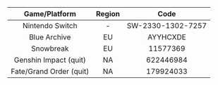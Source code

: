 | Game/Platform              | Region | Code |
| :----------------: | :------: | :----: |
| Nintendo Switch        | - | SW-2330-1302-7257 |
| Blue Archive           | EU | AYYHCXDE |
| Snowbreak    | EU | 11577369 |
| Genshin Impact (quit) | NA | 622446984 |
| Fate/Grand Order (quit) | NA | 179924033 |